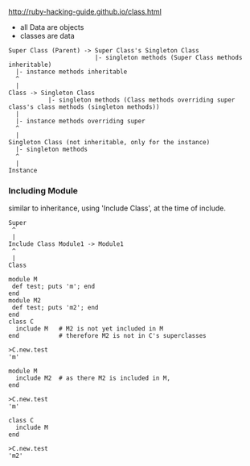 http://ruby-hacking-guide.github.io/class.html

* all Data are objects
* classes are data

```
Super Class (Parent) -> Super Class's Singleton Class
                        |- singleton methods (Super Class methods inheritable)
  |- instance methods inheritable
  ^
  |
Class -> Singleton Class
           |- singleton methods (Class methods overriding super class's class methods (singleton methods))
  | 
  |- instance methods overriding super
  ^
  |
Singleton Class (not inheritable, only for the instance)
  |- singleton methods
  ^
  |
Instance
```

### Including Module

similar to inheritance, using 'Include Class', at the time of include.

```
Super
 ^
 |
Include Class Module1 -> Module1
 ^
 |
Class
```


```
module M
 def test; puts 'm'; end
end
module M2
 def test; puts 'm2'; end
end
class C
  include M   # M2 is not yet included in M
end           # therefore M2 is not in C's superclasses

>C.new.test
'm'

module M
  include M2  # as there M2 is included in M,
end

>C.new.test
'm'

class C
  include M
end

>C.new.test
'm2'

```

